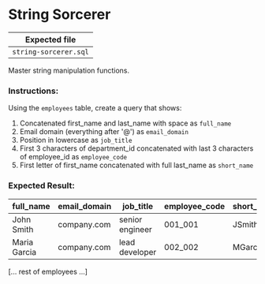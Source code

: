 # String Sorcerer

| Expected file |
| ------------- |
| `string-sorcerer.sql` |

Master string manipulation functions.

### Instructions:

Using the `employees` table, create a query that shows:
1. Concatenated first_name and last_name with space as `full_name`
2. Email domain (everything after '@') as `email_domain`
3. Position in lowercase as `job_title`
4. First 3 characters of department_id concatenated with last 3 characters of employee_id as `employee_code`
5. First letter of first_name concatenated with full last_name as `short_name`

### Expected Result:

| full_name      | email_domain | job_title       | employee_code | short_name   |
|----------------|--------------|-----------------|---------------|--------------|
| John Smith     | company.com  | senior engineer | 001_001      | JSmith      |
| Maria Garcia   | company.com  | lead developer  | 002_002      | MGarcia     |
[... rest of employees ...]